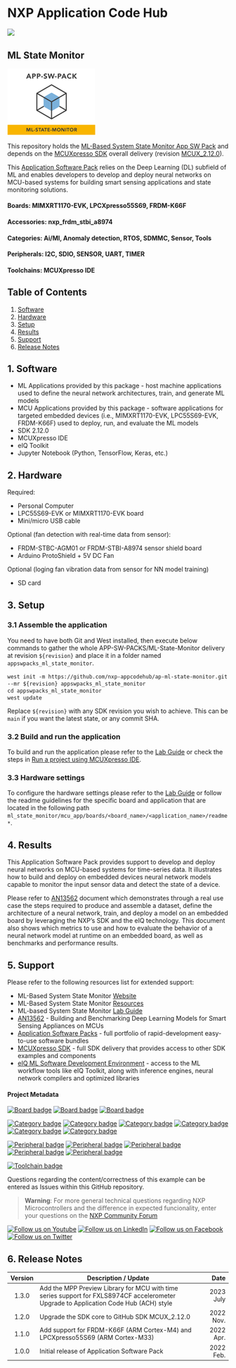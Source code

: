 # NXP Application Code Hub
[<img src="https://mcuxpresso.nxp.com/static/icon/nxp-logo-color.svg" width="100"/>](https://www.nxp.com)

## ML State Monitor
[<img src="ml_state_monitor/ml-state-monitor-logo.png" width="200" height="150"/>](https://www.nxp.com/appswpack)

This repository holds the [ML-Based System State  Monitor App SW Pack](https://www.nxp.com/design/software/embedded-software/application-software-pack-ml-state-monitor:APP-SW-PACK-ML-STATE-MONITOR) and depends on the [MCUXpresso SDK](https://github.com/NXPmicro/mcux-sdk) overall delivery (revision [MCUX_2.12.0](https://github.com/NXPmicro/mcux-sdk/tree/MCUX_2.12.0)).

This [Application Software Pack](https://www.nxp.com/appswpack) relies on the Deep Learning (DL) subfield of ML and enables developers to develop and deploy neural networks on MCU-based systems for building smart sensing applications and state monitoring solutions.

#### Boards: MIMXRT1170-EVK, LPCXpresso55S69, FRDM-K66F
#### Accessories: nxp_frdm_stbi_a8974
#### Categories: Ai/Ml, Anomaly detection, RTOS, SDMMC, Sensor, Tools
#### Peripherals: I2C, SDIO, SENSOR, UART, TIMER
#### Toolchains: MCUXpresso IDE

## Table of Contents
1. [Software](#step1)
2. [Hardware](#step2)
3. [Setup](#step3)
4. [Results](#step4)
5. [Support](#step5)
6. [Release Notes](#step6)

## 1. Software<a name="step1"></a>
- ML Applications provided by this package - host machine applications used to define the neural network architectures, train, and generate ML models
- MCU Applications provided by this package - software applications for targeted embedded devices (i.e., MIMXRT1170-EVK, LPC55S69-EVK, FRDM-K66F) used to deploy, run, and evaluate the ML models
- SDK 2.12.0
- MCUXpresso IDE
- eIQ Toolkit
- Jupyter Notebook (Python, TensorFlow, Keras, etc.)

## 2. Hardware<a name="step2"></a>
Required:
- Personal Computer
- LPC55S69-EVK or MIMXRT1170-EVK board
- Mini/micro USB cable

Optional (fan detection with real-time data from sensor):
- FRDM-STBC-AGM01 or FRDM-STBI-A8974 sensor shield board
- Arduino ProtoShield + 5V DC Fan

Optional (loging fan vibration data from sensor for NN model training)
- SD card

## 3. Setup<a name="step3"></a>

### 3.1 Assemble the application
You need to have both Git and West installed, then execute below commands to gather the whole APP-SW-PACKS/ML-State-Monitor delivery at revision ```${revision}``` and place it in a folder named ```appswpacks_ml_state_monitor```. 
```
west init -m https://github.com/nxp-appcodehub/ap-ml-state-monitor.git --mr ${revision} appswpacks_ml_state_monitor
cd appswpacks_ml_state_monitor
west update
```
Replace ```${revision}``` with any SDK revision you wish to achieve. This can be ```main``` if you want the latest state, or any commit SHA.

### 3.2 Build and run the application
To build and run the application please refer to the [Lab Guide](https://community.nxp.com/t5/eIQ-Machine-Learning-Software/Application-Software-Pack-ML-State-Monitor/ta-p/1413290?attachment-id=153366) or check the steps in [Run a project using MCUXpresso IDE](https://github.com/NXPmicro/mcux-sdk/blob/main/docs/run_a_project_using_mcux.md).

### 3.3 Hardware settings
To configure the hardware settings please refer to the [Lab Guide](https://community.nxp.com/t5/eIQ-Machine-Learning-Software/Application-Software-Pack-ML-State-Monitor/ta-p/1413290?attachment-id=153366) or follow the readme guidelines for the specific board and application that are located in the following path   `ml_state_monitor/mcu_app/boards/<board_name>/<application_name>/readme*`.

## 4. Results<a name="step4"></a>
This Application Software Pack provides support to develop and deploy neural networks on MCU-based systems for time-series data. It illustrates how to build and deploy on embedded devices neural network models capable to monitor the input sensor data and detect the state of a device.

Please refer to [AN13562](https://www.nxp.com/webapp/Download?colCode=AN13562) document which demonstrates through a real use case the steps required to produce and assemble a dataset, define the architecture of a neural network, train, and deploy a model on an embedded board by leveraging the NXP’s SDK and the eIQ technology.
This document also shows which metrics to use and how to evaluate the behavior of a neural network model at runtime on an embedded board, as well as benchmarks and performance results.

## 5. Support<a name="step5"></a>
Please refer to the following resources list for extended support:
- ML-Based System State Monitor [Website](https://www.nxp.com/design/software/embedded-software/application-software-packs/application-software-pack-ml-based-system-state-monitor:APP-SW-PACK-ML-STATE-MONITOR)
- ML-Based System State Monitor [Resources](https://community.nxp.com/t5/eIQ-Machine-Learning-Software/Application-Software-Pack-ML-State-Monitor/ta-p/1413290)
- ML-based System State Monitor [Lab Guide](https://community.nxp.com/t5/eIQ-Machine-Learning-Software/Application-Software-Pack-ML-State-Monitor/ta-p/1413290?attachment-id=153366)
- [AN13562](https://www.nxp.com/webapp/Download?colCode=AN13562) - Building and Benchmarking Deep Learning Models for Smart Sensing Appliances on MCUs
- [Application Software Packs](https://www.nxp.com/appswpack) - full portfolio of rapid-development easy-to-use software bundles
- [MCUXpresso SDK](https://github.com/NXPmicro/mcux-sdk/) - full SDK delivery that provides access to other SDK examples and components
- [eIQ ML Software Development Environment](https://www.nxp.com/eIQ) - access to the ML workflow tools like eIQ Toolkit, along with inference engines, neural network compilers and optimized libraries

#### Project Metadata
<!----- Boards ----->
[![Board badge](https://img.shields.io/badge/Board-MIMXRT1170&ndash;EVK-blue)](https://github.com/search?q=org%3ANXP-mcuxpresso+MIMXRT1170-EVK+in%3Areadme&type=Repositories) [![Board badge](https://img.shields.io/badge/Board-LPCXPRESSO55S69-blue)](https://github.com/search?q=org%3ANXP-mcuxpresso+LPCXpresso55S69+in%3Areadme&type=Repositories) [![Board badge](https://img.shields.io/badge/Board-FRDM&ndash;K66F-blue)](https://github.com/search?q=org%3ANXP-mcuxpresso+FRDM-K66F+in%3Areadme&type=Repositories)

<!----- Categories ----->
[![Category badge](https://img.shields.io/badge/Category-AI/ML-yellowgreen)](https://github.com/search?q=org%3ANXP-mcuxpresso+aiml+in%3Areadme&type=Repositories) [![Category badge](https://img.shields.io/badge/Category-ANOMALY%20DETECTION-yellowgreen)](https://github.com/search?q=org%3ANXP-mcuxpresso+anomaly_detection+in%3Areadme&type=Repositories) [![Category badge](https://img.shields.io/badge/Category-RTOS-yellowgreen)](https://github.com/search?q=org%3ANXP-mcuxpresso+rtos+in%3Areadme&type=Repositories) [![Category badge](https://img.shields.io/badge/Category-SDMMC-yellowgreen)](https://github.com/search?q=org%3ANXP-mcuxpresso+sdmmc+in%3Areadme&type=Repositories) [![Category badge](https://img.shields.io/badge/Category-SENSOR-yellowgreen)](https://github.com/search?q=org%3ANXP-mcuxpresso+sensor+in%3Areadme&type=Repositories) [![Category badge](https://img.shields.io/badge/Category-TOOLS-yellowgreen)](https://github.com/search?q=org%3ANXP-mcuxpresso+tools+in%3Areadme&type=Repositories)

<!----- Peripherals ----->
[![Peripheral badge](https://img.shields.io/badge/Peripheral-I2C-yellow)](https://github.com/search?q=org%3ANXP-mcuxpresso+i2c+in%3Areadme&type=Repositories) [![Peripheral badge](https://img.shields.io/badge/Peripheral-SDIO-yellow)](https://github.com/search?q=org%3ANXP-mcuxpresso+sdio+in%3Areadme&type=Repositories) [![Peripheral badge](https://img.shields.io/badge/Peripheral-SENSOR-yellow)](https://github.com/search?q=org%3ANXP-mcuxpresso+sensor+in%3Areadme&type=Repositories) [![Peripheral badge](https://img.shields.io/badge/Peripheral-UART-yellow)](https://github.com/search?q=org%3ANXP-mcuxpresso+uart+in%3Areadme&type=Repositories) [![Peripheral badge](https://img.shields.io/badge/Peripheral-TIMER-yellow)](https://github.com/search?q=org%3ANXP-mcuxpresso+timer+in%3Areadme&type=Repositories)

<!----- Toolchains ----->
[![Toolchain badge](https://img.shields.io/badge/Toolchain-MCUXPRESSO%20IDE-orange)](https://github.com/search?q=org%3ANXP-mcuxpresso+mcux+in%3Areadme&type=Repositories)

Questions regarding the content/correctness of this example can be entered as Issues within this GitHub repository.

>**Warning**: For more general technical questions regarding NXP Microcontrollers and the difference in expected funcionality, enter your questions on the [NXP Community Forum](https://community.nxp.com/)

[![Follow us on Youtube](https://img.shields.io/badge/Youtube-Follow%20us%20on%20Youtube-red.svg)](https://www.youtube.com/@NXP_Semiconductors)
[![Follow us on LinkedIn](https://img.shields.io/badge/LinkedIn-Follow%20us%20on%20LinkedIn-blue.svg)](https://www.linkedin.com/company/nxp-semiconductors)
[![Follow us on Facebook](https://img.shields.io/badge/Facebook-Follow%20us%20on%20Facebook-blue.svg)](https://www.facebook.com/nxpsemi/)
[![Follow us on Twitter](https://img.shields.io/badge/Twitter-Follow%20us%20on%20Twitter-white.svg)](https://twitter.com/NXP)

## 6. Release Notes<a name="step6"></a>
| Version | Description / Update                           | Date                        |
|:-------:|------------------------------------------------|----------------------------:|
| 1.3.0   | Add the MPP Preview Library for MCU with time series support for FXLS8974CF accelerometer <br/> Upgrade to Application Code Hub (ACH) style | 2023 July |
| 1.2.0   | Upgrade the SDK core to GitHub SDK MCUX_2.12.0 | 2022 Nov. |
| 1.1.0   | Add support for FRDM-K66F (ARM Cortex-M4) and LPCXpresso55S69 (ARM Cortex-M33) | 2022 Apr. |
| 1.0.0   | Initial release of Application Software Pack   | 2022 Feb. |
